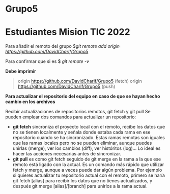 # Grupo5
# Estudiantes Mision TIC 2022


Para añadir el remoto del grupo
$*git remote add origin https://github.com/DavidCharif/Grupo5*



Para confirmar que si es
$ *git remote -v*


**Debe imprimir**
> origin  https://github.com/DavidCharif/Grupo5 (fetch)
> origin  https://github.com/DavidCharif/Grupo5 (push) 



**Para actualizar el repositorio del equipo en caso de que se hayan hecho cambio en los archivos**

Recibir actualizaciones de repositorios remotos, git fetch y git pull
Se pueden emplear dos comandos para actualizar un repositorio:

* **git fetch** sincroniza el proyecto local con el remoto, recibe los datos que no se tienen localmente y señala donde estaba cada rama en ese repositorio cuando se ha sincronizado. Estas ramas remotas son iguales que las ramas locales pero no se pueden eliminar, aunque puedes unirlas (merge), ver los cambios (diff), ver históritos (log)... Lo ideal es hacer las acciones necesarias antes de sincronizar.
* **git pull** es como git fetch seguido de git merge en la rama a la que ese remoto está ligado con la actual. Es un comando más rápido que utilizar fetch y merge, aunque a veces puede dar algún problema.
Por ejemplo si quieres actualizar tu repositorio actual con el remoto, primero se haría git fetch [alias] para recibir los datos que no tienes actualizados, y después git merge [alias]/[branch] para unirlos a la rama actual.
